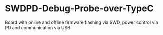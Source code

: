 # SWDPD-Debug-Probe-over-TypeC
Board with online and offline firmware flashing via SWD, power control via PD and communication via USB
